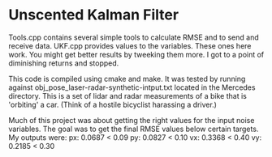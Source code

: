 # Unscented Kalman Filter

Tools.cpp contains several simple tools to calculate RMSE and to send and receive data.
UKF.cpp provides values to the variables. These ones here work. You might get better results by tweeking them more. I got to a point of diminishing returns and stopped.

This code is compiled using cmake and make. It was tested by running against obj_pose_laser-radar-synthetic-intput.txt located in the Mercedes directory. This is a set of lidar and radar measurements of a bike that is 'orbiting' a car. (Think of a hostile bicyclist harassing a driver.) 

Much of this project was about getting the right values for the input noise variables. The goal was to get the final RMSE values below certain targets. My outputs were:
px: 0.0687 < 0.09
py: 0.0827 < 0.10
vx: 0.3368 < 0.40
vy: 0.2185 < 0.30


